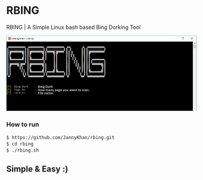 # RBING
RBING | A Simple Linux bash based Bing Dorking Tool

![](rbingshot.png)

### How to run
```sh
$ https://github.com/JannyKhan/rbing.git
$ cd rbing
$ ./rbing.sh
```


## Simple & Easy :)
